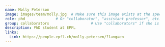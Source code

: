 ```yaml
---
name: Molly Peterson
image: images/team/molly.jpg  # Make sure this image exists at the specified path
role: phd              # Or "collaborator", "assistant professor", etc.
group: collaborators                   # Use "collaborators" if she is a collaborator
description: PhD student at EPFL
links:
  Link: https://people.epfl.ch/molly.petersen/?lang=en
---
```

